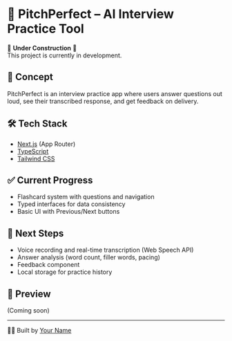 # 🎤 PitchPerfect – AI Interview Practice Tool

🚧 **Under Construction** 🚧  
This project is currently in development.

## 📌 Concept

PitchPerfect is an interview practice app where users answer questions out loud, see their transcribed response, and get feedback on delivery.

## 🛠️ Tech Stack

- [Next.js](https://nextjs.org/) (App Router)
- [TypeScript](https://www.typescriptlang.org/)
- [Tailwind CSS](https://tailwindcss.com/)

## ✅ Current Progress

- Flashcard system with questions and navigation
- Typed interfaces for data consistency
- Basic UI with Previous/Next buttons

## 🚀 Next Steps

- Voice recording and real-time transcription (Web Speech API)
- Answer analysis (word count, filler words, pacing)
- Feedback component
- Local storage for practice history

## 📸 Preview

(Coming soon)

---

👨‍💻 Built by [Your Name](https://github.com/VenkataChandresh)
